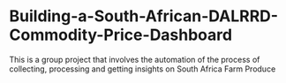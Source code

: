 # Building-a-South-African-DALRRD-Commodity-Price-Dashboard
This is a group project that involves the automation of the process of collecting, processing and getting insights on South Africa Farm Produce
